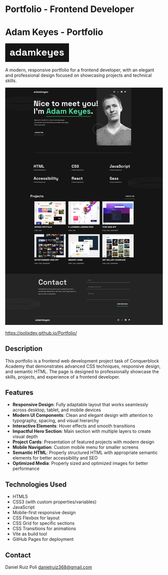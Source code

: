 # Portfolio - Frontend Developer

# Adam Keyes - Portfolio

![Adam Keyes Logo](./public/img/readme/adamkeyes%20logo.png)

A modern, responsive portfolio for a frontend developer, with an elegant and professional design focused on showcasing projects and technical skills.

![Adam Keyes Portfolio](./public/img/readme/Adam%20Keyes%20-%20Frontend%20Developer.png)

https://polixdev.github.io/Portfolio/


## Description

This portfolio is a frontend web development project task of Conquerblock Academy that demonstrates advanced CSS techniques, responsive design, and semantic HTML. The page is designed to professionally showcase the skills, projects, and experience of a frontend developer.

## Features

- **Responsive Design**: Fully adaptable layout that works seamlessly across desktop, tablet, and mobile devices
- **Modern UI Components**: Clean and elegant design with attention to typography, spacing, and visual hierarchy
- **Interactive Elements**: Hover effects and smooth transitions
- **Impactful Hero Section**: Main section with multiple layers to create visual depth
- **Project Cards**: Presentation of featured projects with modern design
- **Mobile Navigation**: Custom mobile menu for smaller screens
- **Semantic HTML**: Properly structured HTML with appropriate semantic elements for better accessibility and SEO
- **Optimized Media**: Properly sized and optimized images for better performance

## Technologies Used

- HTML5
- CSS3 (with custom properties/variables)
- JavaScript
- Mobile-first responsive design
- CSS Flexbox for layout
- CSS Grid for specific sections
- CSS Transitions for animations
- Vite as build tool
- GitHub Pages for deployment

## Contact
Daniel Ruiz Poli
danielruiz368@gmail.com


